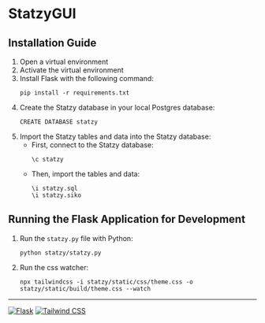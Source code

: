 # StatzyGUI

## Installation Guide

1. Open a virtual environment
2. Activate the virtual environment
3. Install Flask with the following command:
    ```
    pip install -r requirements.txt
    ```
4. Create the Statzy database in your local Postgres database:
    ```
    CREATE DATABASE statzy
    ```
5. Import the Statzy tables and data into the Statzy database:
    - First, connect to the Statzy database:
        ```
        \c statzy
        ```
    - Then, import the tables and data:
        ```
        \i statzy.sql
        \i statzy.siko
        ```

## Running the Flask Application for Development

1. Run the `statzy.py` file with Python:
    ```
    python statzy/statzy.py
    ```
2. Run the css watcher:
    ```
    npx tailwindcss -i statzy/static/css/theme.css -o statzy/static/build/theme.css --watch
    ```
    
---

[![Flask](https://img.shields.io/badge/-Flask-000?logo=Flask&logoColor=white&style=flat-square)](https://flask.palletsprojects.com/en/2.1.x/)
[![Tailwind CSS](https://img.shields.io/badge/-Tailwind%20CSS-38B2AC?logo=Tailwind%20CSS&logoColor=white&style=flat-square)](https://tailwindcss.com/)
